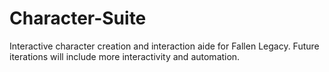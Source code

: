 # Character-Suite
Interactive character creation and interaction aide for Fallen Legacy. Future iterations will include more interactivity and automation.

